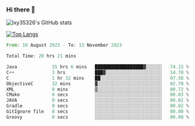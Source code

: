 ### Hi there 👋

<!--
**lxy35326/lxy35326** is a ✨ _special_ ✨ repository because its `README.md` (this file) appears on your GitHub profile.

Here are some ideas to get you started:

- 🔭 I’m currently working on ...
- 🌱 I’m currently learning ...
- 👯 I’m looking to collaborate on ...
- 🤔 I’m looking for help with ...
- 💬 Ask me about ...
- 📫 How to reach me: ...
- 😄 Pronouns: ...
- ⚡ Fun fact: ...
-->

![lxy35326's GitHub stats](https://github-readme-stats.vercel.app/api?username=lxy35326&show_icons=true)

[![Top Langs](https://github-readme-stats.vercel.app/api/top-langs/?username=anuraghazra&layout=compact)](https://github.com/anuraghazra/github-readme-stats)

<!--START_SECTION:waka-->

```rust
From: 10 August 2023 - To: 13 November 2023

Total Time: 20 hrs 21 mins

Java             15 hrs 6 mins   ██████████████████▓░░░░░░   74.15 %
C++              3 hrs           ███▓░░░░░░░░░░░░░░░░░░░░░   14.78 %
C                1 hr 32 mins    ██░░░░░░░░░░░░░░░░░░░░░░░   07.58 %
ObjectiveC       32 mins         ▓░░░░░░░░░░░░░░░░░░░░░░░░   02.70 %
XML              8 mins          ▒░░░░░░░░░░░░░░░░░░░░░░░░   00.72 %
CMake            0 secs          ░░░░░░░░░░░░░░░░░░░░░░░░░   00.03 %
JAVA             0 secs          ░░░░░░░░░░░░░░░░░░░░░░░░░   00.02 %
Gradle           0 secs          ░░░░░░░░░░░░░░░░░░░░░░░░░   00.02 %
GitIgnore file   0 secs          ░░░░░░░░░░░░░░░░░░░░░░░░░   00.00 %
Groovy           0 secs          ░░░░░░░░░░░░░░░░░░░░░░░░░   00.00 %
```

<!--END_SECTION:waka-->
